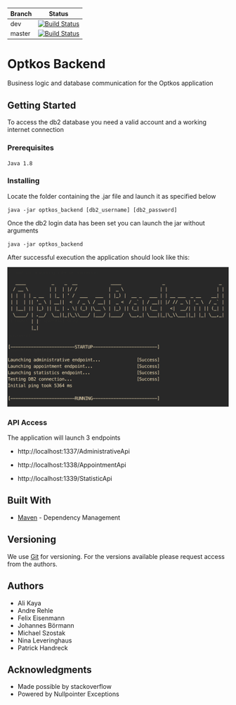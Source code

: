 | Branch | Status |
| ------| -----------|
| dev   | [![Build Status](https://semaphoreci.com/api/v1/projects/24306366-4641-4e73-9155-4069ee3aa0b4/1914957/badge.svg)](https://semaphoreci.com/ahk58-31/optkos_backend) |
| master | [![Build Status](https://semaphoreci.com/api/v1/projects/24306366-4641-4e73-9155-4069ee3aa0b4/1913299/badge.svg)](https://semaphoreci.com/ahk58-31/optkos_backend) |

# Optkos Backend

Business logic and database communication for the Optkos application

## Getting Started

To access the db2 database you need a valid account and a working internet connection

### Prerequisites

```
Java 1.8
```

### Installing

Locate the folder containing the .jar file and launch it as specified below

```
java -jar optkos_backend [db2_username] [db2_password]
```

Once the db2 login data has been set you can launch the jar without arguments

```
java -jar optkos_backend
```

After successful execution the application should look like this:

![Alt text](terminal_backend.png?raw=true)

### API Access

The application will launch 3 endpoints

+ http://localhost:1337/AdministrativeApi

+ http://localhost:1338/AppointmentApi

+ http://localhost:1339/StatisticApi


## Built With

* [Maven](https://maven.apache.org/) - Dependency Management


## Versioning

We use [Git](http://git-scm.com/) for versioning. For the versions available please request access from the authors. 

## Authors

* Ali Kaya
* Andre Rehle
* Felix Eisenmann
* Johannes Börmann
* Michael Szostak
* Nina Leveringhaus
* Patrick Handreck

## Acknowledgments

* Made possible by stackoverflow
* Powered by Nullpointer Exceptions


